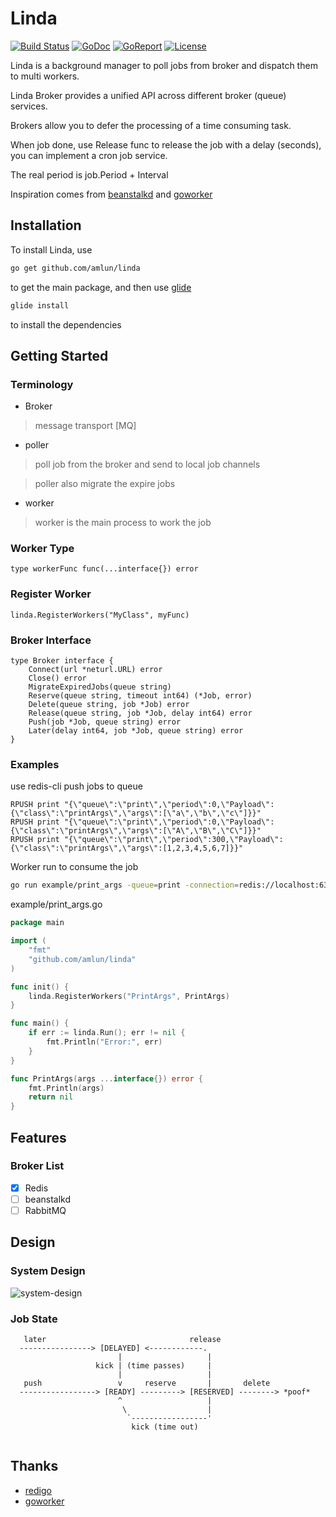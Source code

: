 # Linda

[![Build Status](https://travis-ci.org/amlun/linda.svg?branch=master)](https://travis-ci.org/amlun/linda)
[![GoDoc](https://godoc.org/github.com/amlun/linda?status.svg)](https://godoc.org/github.com/amlun/linda)
[![GoReport](https://goreportcard.com/badge/github.com/amlun/linda)](https://goreportcard.com/report/github.com/amlun/linda)
[![License](https://img.shields.io/github/license/mashape/apistatus.svg?maxAge=2592000)](https://raw.githubusercontent.com/amlun/linda/master/LICENSE)

Linda is a background manager to poll jobs from broker and dispatch them to multi workers.

Linda Broker provides a unified API across different broker (queue) services.

Brokers allow you to defer the processing of a time consuming task.

When job done, use Release func to release the job with a delay (seconds), you can implement a cron job service.

The real period is job.Period + Interval

Inspiration comes from [beanstalkd](https://github.com/kr/beanstalkd) and [goworker](https://github.com/benmanns/goworker) 

## Installation

To install Linda, use
```sh
go get github.com/amlun/linda
```
to get the main package, and then use [glide](https://glide.sh/)
```sh
glide install
```
to install the dependencies

## Getting Started

### Terminology

* Broker
> message transport [MQ]

* poller
> poll job from the broker and send to local job channels

> poller also migrate the expire jobs

* worker
> worker is the main process to work the job

### Worker Type

```
type workerFunc func(...interface{}) error
```

### Register Worker
```
linda.RegisterWorkers("MyClass", myFunc)
```

### Broker Interface
```
type Broker interface {
	Connect(url *neturl.URL) error
	Close() error
	MigrateExpiredJobs(queue string)
	Reserve(queue string, timeout int64) (*Job, error)
	Delete(queue string, job *Job) error
	Release(queue string, job *Job, delay int64) error
	Push(job *Job, queue string) error
	Later(delay int64, job *Job, queue string) error
}
```

### Examples

use redis-cli push jobs to queue

```
RPUSH print "{\"queue\":\"print\",\"period\":0,\"Payload\":{\"class\":\"printArgs\",\"args\":[\"a\",\"b\",\"c\"]}}"
RPUSH print "{\"queue\":\"print\",\"period\":0,\"Payload\":{\"class\":\"printArgs\",\"args\":[\"A\",\"B\",\"C\"]}}"
RPUSH print "{\"queue\":\"print\",\"period\":300,\"Payload\":{\"class\":\"printArgs\",\"args\":[1,2,3,4,5,6,7]}}"
```

Worker run to consume the job
```sh
go run example/print_args -queue=print -connection=redis://localhost:6379/
```

example/print_args.go

```go
package main

import (
	"fmt"
	"github.com/amlun/linda"
)

func init() {
	linda.RegisterWorkers("PrintArgs", PrintArgs)
}

func main() {
	if err := linda.Run(); err != nil {
		fmt.Println("Error:", err)
	}
}

func PrintArgs(args ...interface{}) error {
	fmt.Println(args)
	return nil
}

```

## Features

### Broker List

 - [x] Redis
 - [ ] beanstalkd
 - [ ] RabbitMQ
 
## Design

### System Design

![system-design](https://rawgit.com/amlun/linda/master/images/linda.png)

### Job State
```
   later                                release
  ----------------> [DELAYED] <------------.
                        |                   |
                   kick | (time passes)     |
                        |                   |
   push                 v     reserve       |       delete
  -----------------> [READY] ---------> [RESERVED] --------> *poof*
                        ^                   |
                         \                  |
                          `-----------------'
                           kick (time out)
 
```
## Thanks

* [redigo](https://github.com/garyburd/redigo)
* [goworker](https://github.com/benmanns/goworker)
